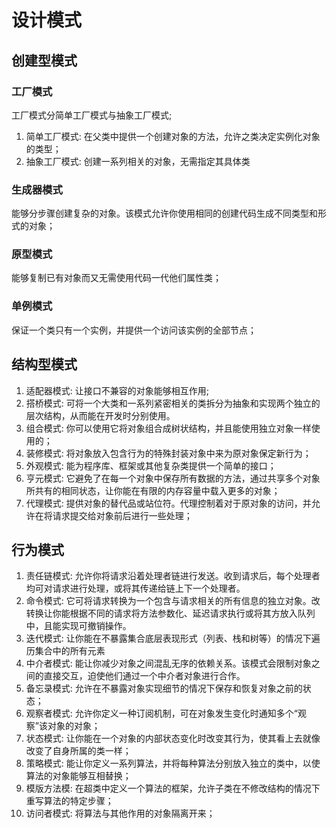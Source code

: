 # 设计模式

## 创建型模式
### 工厂模式
工厂模式分简单工厂模式与抽象工厂模式;
1. 简单工厂模式: 在父类中提供一个创建对象的方法，允许之类决定实例化对象的类型；
2. 抽象工厂模式: 创建一系列相关的对象，无需指定其具体类


### 生成器模式
能够分步骤创建复杂的对象。该模式允许你使用相同的创建代码生成不同类型和形式的对象；
### 原型模式
能够复制已有对象而又无需使用代码一代他们属性类；
### 单例模式
保证一个类只有一个实例，并提供一个访问该实例的全部节点；

## 结构型模式
1. 适配器模式: 让接口不兼容的对象能够相互作用;
2. 搭桥模式: 可将一个大类和一系列紧密相关的类拆分为抽象和实现两个独立的层次结构，从而能在开发时分别使用。
3. 组合模式: 你可以使用它将对象组合成树状结构，并且能使用独立对象一样使用的；
4. 装修模式: 将对象放入包含行为的特殊封装对象中来为原对象保定新行为；
5. 外观模式: 能为程序库、框架或其他复杂类提供一个简单的接口；
6. 亨元模式: 它避免了在每一个对象中保存所有数据的方法，通过共享多个对象所共有的相同状态，让你能在有限的内存容量中载入更多的对象；
7. 代理模式: 提供对象的替代品或站位符。代理控制着对于原对象的访问，并允许在将请求提交给对象前后进行一些处理；

## 行为模式
1. 责任链模式: 允许你将请求沿着处理者链进行发送。收到请求后，每个处理者均可对请求进行处理，或将其传递给链上下一个处理者。
2. 命令模式: 它可将请求转换为一个包含与请求相关的所有信息的独立对象。改转换让你能根据不同的请求将方法参数化、延迟请求执行或将其方放入队列中，且能实现可撤销操作。
3. 迭代模式: 让你能在不暴露集合底层表现形式（列表、栈和树等）的情况下遍历集合中的所有元素
4. 中介者模式: 能让你减少对象之间混乱无序的依赖关系。该模式会限制对象之间的直接交互，迫使他们通过一个中介者对象进行合作。
5. 备忘录模式: 允许在不暴露对象实现细节的情况下保存和恢复对象之前的状态；
6. 观察者模式: 允许你定义一种订阅机制，可在对象发生变化时通知多个“观察”该对象的对象；
6. 状态模式: 让你能在一个对象的内部状态变化时改变其行为，使其看上去就像改变了自身所属的类一样；
7. 策略模式: 能让你定义一系列算法，并将每种算法分别放入独立的类中，以使算法的对象能够互相替换；
8. 模版方法模: 在超类中定义一个算法的框架，允许子类在不修改结构的情况下重写算法的特定步骤；
9. 访问者模式: 将算法与其他作用的对象隔离开来；